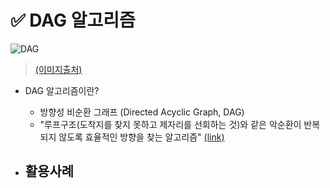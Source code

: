# ✅ DAG 알고리즘



![DAG](https://github.com/code-sum/AI-TIL/assets/106902415/ffe067c5-75fe-4bae-a722-47d9f639b0c3)

> [(이미지출처)](https://medium.com/fantom-korea/%ED%8C%AC%ED%85%80-fantom-%EC%89%BD%EA%B2%8C-%EC%9D%B4%ED%95%B4%ED%95%98%EA%B8%B0-4156d6060aee)



- DAG 알고리즘이란?
  - 방향성 비순환 그래프 (Directed Acyclic Graph, DAG)
  - "루프구조(도착지를 찾지 못하고 제자리를 선회하는 것)와 같은 악순환이 반복되지 않도록 효율적인 방향을 찾는 알고리즘" [(link)](https://medium.com/fantom-korea/%ED%8C%AC%ED%85%80-fantom-%EC%89%BD%EA%B2%8C-%EC%9D%B4%ED%95%B4%ED%95%98%EA%B8%B0-4156d6060aee)



- 활용사례
  - 